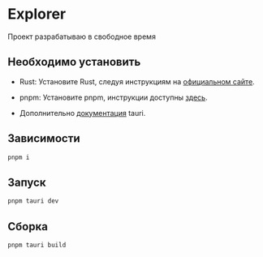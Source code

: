 # Explorer

Проект разрабатываю в свободное время

## Необходимо установить

- Rust: Установите Rust, следуя инструкциям на [официальном сайте](https://www.rust-lang.org/tools/install).

- pnpm: Установите pnpm, инструкции доступны [здесь](https://pnpm.io/installation).

- Дополнительно [документация](https://tauri.app/v1/guides/getting-started/prerequisites) tauri.

## Зависимости
```bash
pnpm i
```

## Запуск
```bash
pnpm tauri dev
```

## Сборка
```bash
pnpm tauri build
```
